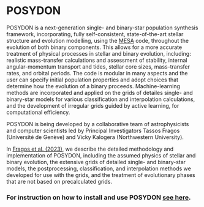# POSYDON

POSYDON is a next-generation single- and binary-star population synthesis framework, incorporating, fully self-consistent, state-of-the-art stellar structure and evolution modelling, using the [MESA](https://docs.mesastar.org) code, throughout the evolution of both binary components. This allows for a more accurate treatment of physical processes in stellar and binary evolution, including: realistic mass-transfer calculations and assessment of stability, internal angular-momentum transport and tides, stellar core sizes, mass-transfer rates, and orbital periods. The code is modular in many aspects and the user can specify initial population properties and adopt choices that determine how the evolution of a binary proceeds. Machine-learning methods are incorporated and applied on the grids of detailes single- and binary-star models for various classification and interpolation calculations, and the development of irregular grids guided by active learning, for computational efficiency.

POSYDON is being developed by a collaborative team of astrophysicists and computer scientists led by Principal Investigators Tassos Fragos (Université de Genève) and Vicky Kalogera (Northwestern University).  

In [Fragos et al. (2023)](https://ui.adsabs.harvard.edu/abs/2023ApJS..264...45F/abstract),  we describe the detailed methodology and implementation of POSYDON, including the assumed physics of stellar and binary evolution, the extensive grids of detailed single- and binary-star models, the postprocessing, classification, and interpolation methods we developed for use with the grids, and the treatment of evolutionary phases that are not based on precalculated grids.


### For instruction on how to install and use POSYDON [see here](https://posydon.org/docs/index.html).
